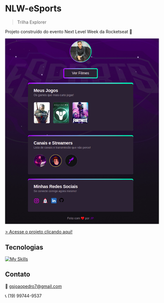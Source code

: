 # NLW-eSports

> Trilha Explorer

Projeto construído do evento Next Level Week da Rocketseat 🚀

![preview](./.github/previewAtualizado.png)

[> Acesse o projeto clicando aqui!](https://gs7joao.github.io/NLW-eSports/)

## Tecnologias


[![My Skills](https://skills.thijs.gg/icons?i=html,css)](https://skills.thijs.gg)


## Contato

:email: gsjoaopedro7@gmail.com

:telephone_receiver: (19) 99744-9537
